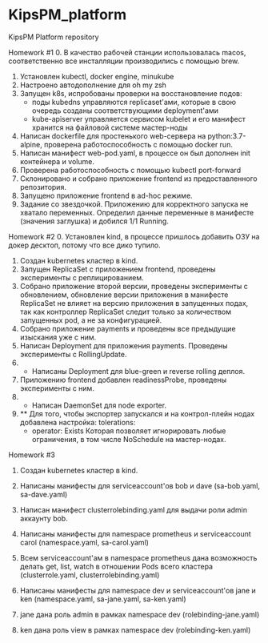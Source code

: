# KipsPM_platform
KipsPM Platform repository

Homework #1
0. В качество рабочей станции использовалась macos, соответственно все инсталляции производились с помощью brew.
1. Установлен kubectl, docker engine, minukube
2. Настроено автодополнение для oh my zsh
3. Запущен k8s, испробованы проверки на восстановление подов:
   - поды kubedns управляются replicaset'ами, которые в свою очередь созданы соответствующими deployment'ами
   - kube-apiserver управляется сервисом kubelet и его манифест хранится на файловой системе мастер-ноды
4. Написан dockerfile для простенького web-сервера на python:3.7-alpine, проверена работоспособность с помощью docker run.
5. Написан манифест web-pod.yaml, в процессе он был дополнен init контейнера и volume.
6. Проверена работоспособность с помощью kubectl port-forward
7. Склонировано и собрано приложение frontend из предоставленного репозитория.
8. Запущено приложение frontend в ad-hoc режиме.
9. Задание со звездочкой. Приложению для корректного запуска не хватало переменных. Определил данные переменные в манифесте (значения заглушка) и добился 1/1 Running.

Homework #2
0. Установлен kind, в процессе пришлось добавить ОЗУ на докер десктоп, потому что все дико тупило.
1. Создан kubernetes кластер в kind.
2. Запущен ReplicaSet с приложением frontend, проведены эксперименты с реплицированием.
3. Собрано приложение второй версии, проведены эксперименты с обновлением, обновление версии приложения в манифесте ReplicaSet не влияет на версию приложения в запущенных подах, так как контроллер ReplicaSet следит только за количеством запущенных pod, а не за конфигурацией.
4. Собрано приложение payments и проведены все предыдущие изыскания уже с ним.
5. Написан Deployment для приложения payments. Проведены эксперименты с RollingUpdate.
6. * Написаны Deployment для blue-green и reverse rolling деплоя.
7. Приложению frontend добавлен readinessProbe, проведены эксперименты с ним.
8. * Написан DaemonSet для node exporter.
9. ** Для того, чтобы экспортер запускался и на контрол-плейн нодах добавлена настройка:
      tolerations:
      - operator: Exists
      Которая позволяет игнорировать любые ограничения, в том числе NoSchedule на мастер-нодах.

Homework #3
1. Создан kubernetes кластер в kind.

2. Написаны манифесты для serviceaccount'ов bob и dave (sa-bob.yaml, sa-dave.yaml)
3. Написан манифест clusterrolebinding.yaml для выдачи роли admin аккаунту bob.

4. Написаны манифесты для namespace prometheus и serviceaccount carol (namespace.yaml, sa-carol.yaml)
5. Всем serviceaccount'ам в namespace prometheus дана возможность делать get, list, watch в отношении Pods всего кластера (clusterrole.yaml, clusterrolebinding.yaml)

5. Написаны манифесты для namespace dev и serviceaccount'ов jane и ken (namespace.yaml, sa-jane.yaml, sa-ken.yaml)
6. jane дана роль admin в рамках namespace dev (rolebinding-jane.yaml)
7. ken дана роль view в рамках namespace dev (rolebinding-ken.yaml)